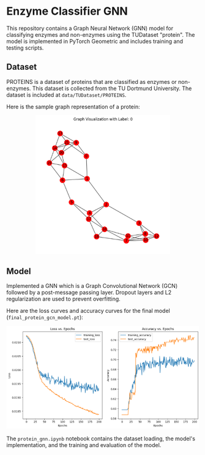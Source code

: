 # Enzyme Classifier GNN

This repository contains a Graph Neural Network (GNN) model for classifying enzymes and non-enzymes using the TUDataset "protein". The model is implemented in PyTorch Geometric and includes training and testing scripts.

## Dataset

PROTEINS is a dataset of proteins that are classified as enzymes or non-enzymes. This dataset is collected from the TU Dortmund University. The dataset is included at `data/TUDataset/PROTEINS`.

Here is the sample graph representation of a protein:

<p align="center">
<img src="images/graph_representation.png" alt="Sample graph representation of a protein" width="350"/>
</p>

## Model

Implemented a GNN which is a Graph Convolutional Network (GCN) followed by a post-message passing layer. Dropout layers and L2 regularization are used to prevent overfitting.

Here are the loss curves and accuracy curves for the final model (`final_protein_gcn_model.pt`):

<p align="center">
<img src="images/loss_accuracy_curves.png" alt="Loss and Accuracy Curves" width="640"/>
</p>

The `protein_gnn.ipynb` notebook contains the dataset loading, the model's implementation, and the training and evaluation of the model.


